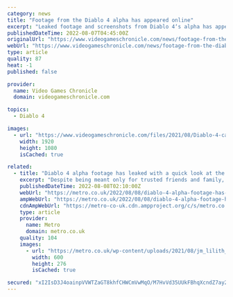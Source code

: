 ```yaml
---
category: news
title: "Footage from the Diablo 4 alpha has appeared online"
excerpt: "Leaked footage and screenshots from Diablo 4‘s alpha has appeared online. The footage, which was circulated on Twitter before being taken down (mirror here) was seemingly from the “friends and family” ..."
publishedDateTime: 2022-08-07T04:45:00Z
originalUrl: "https://www.videogameschronicle.com/news/footage-from-the-diablo-4-alpha-has-appeared-online/"
webUrl: "https://www.videogameschronicle.com/news/footage-from-the-diablo-4-alpha-has-appeared-online/"
type: article
quality: 87
heat: -1
published: false

provider:
  name: Video Games Chronicle
  domain: videogameschronicle.com

topics:
  - Diablo 4

images:
  - url: "https://www.videogameschronicle.com/files/2021/08/Diablo-4-campfire.jpg"
    width: 1920
    height: 1080
    isCached: true

related:
  - title: "Diablo 4 alpha footage has leaked with a quick look at the character creator"
    excerpt: "Despite being meant only for trusted friends and family, footage of the Diablo 4 alpha has leaked online anyway - if only briefly."
    publishedDateTime: 2022-08-08T02:10:00Z
    webUrl: "https://metro.co.uk/2022/08/08/diablo-4-alpha-footage-has-leaked-with-a-look-at-the-character-creator-17144587/?ico=related-posts"
    ampWebUrl: "https://metro.co.uk/2022/08/08/diablo-4-alpha-footage-has-leaked-with-a-look-at-the-character-creator-17144587/amp/"
    cdnAmpWebUrl: "https://metro-co-uk.cdn.ampproject.org/c/s/metro.co.uk/2022/08/08/diablo-4-alpha-footage-has-leaked-with-a-look-at-the-character-creator-17144587/amp/"
    type: article
    provider:
      name: Metro
      domain: metro.co.uk
    quality: 104
    images:
      - url: "https://metro.co.uk/wp-content/uploads/2021/08/jm_lilith_igc_image2-2-fbe5.jpg?quality=90&strip=all&zoom=1&resize=600%2C276"
        width: 600
        height: 276
        isCached: true

secured: "xI2IsD3J4oainpVVWTZaGT8khfCHWCmVwMqO/M7HvVd35UUkFBhqXcndZ7ay2hnWs1WUXQGfuc02igmOtmMuW8gmebJq/Jw173t1poqZQh/JwD33qkYZvtXiIX2MBHGwJMK6c9IKoMOny0Fh9/1XbGD/UN9lGfnuWz67MWN5bWdywsBXn7g/eJjifNRNn7dxAl9CS6/T9VRbET7zRVtlbgq7gT8bKMGHFiH1DjxP9jb5WoEanCkuHOE7SedBu2EyzyFC600owPsxnkW08dInOv04wBZHhiqEo0H4i8HFce1AY3jSA0yN7c2fq4gYJoUQfKOIy5oUBH0RNb49cMPHw1fZfEfXdePN3tPmODy77B4=;jbY++pntYUWzUKnbYIM4MA=="
---
```


